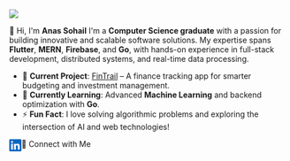 <div>
<img align="center" src="https://i.imgur.com/4ASafy0.png">
</div>

👋 Hi, I'm **Anas Sohail**
I'm a **Computer Science graduate** with a passion for building innovative and scalable software solutions. My expertise spans **Flutter**, **MERN**, **Firebase**, and **Go**, with hands-on experience in full-stack development, distributed systems, and real-time data processing.

* 🔭 **Current Project**: [FinTrail](https://fintrailapp.vercel.app/) – A finance tracking app for smarter budgeting and investment management.
* 🌱 **Currently Learning**: Advanced **Machine Learning** and backend optimization with **Go**.
* ⚡ **Fun Fact**: I love solving algorithmic problems and exploring the intersection of AI and web technologies!

🔗 Connect with Me
<a href="https://www.linkedin.com/in/anas-sohail-a979b1234/">
  <img align="left" alt="Shibin's LinkedIN" width="22px" src="https://github.com/itsmeshibintmz/itsmeshibintmz/blob/main/icons/assets/linkedin.svg" />
</a>

